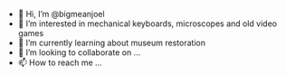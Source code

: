 - 👋 Hi, I’m @bigmeanjoel
- 👀 I’m interested in mechanical keyboards, microscopes and old video games  
- 🌱 I’m currently learning about museum restoration    
- 💞️ I’m looking to collaborate on ...
- 📫 How to reach me ...

<!---
bigmeanjoel/bigmeanjoel is a ✨ special ✨ repository because its `README.md` (this file) appears on your GitHub profile.
You can click the Preview link to take a look at your changes.
--->
